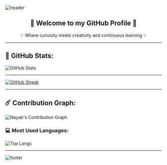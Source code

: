 <!-- 🌈 Header Banner -->

![header](https://capsule-render.vercel.app/api?type=waving&color=0:8A2BE2,100:00F0FF&height=120&section=header&text=%20Nayab's%20Techverse%20&fontSize=32&fontColor=FFFFFF&animation=fadeIn&fontAlignY=40)
<!-- 🦄 Introduction -->
<h2 align="center">🌸 Welcome to my GitHub Profile 🌸</h2>
<p align="center">✨ Where curiosity meets creativity and continuous learning ✨</p>

---
## 🚀 GitHub Stats:  
![GitHub Stats](https://github-readme-stats.vercel.app/api?username=Nayab-Fatima17&show_icons=true&theme=radical&hide_border=true&bg_color=0D1117&title_color=FF61F6&icon_color=00F0FF&text_color=FFFFFF)

---

[![GitHub Streak](https://github-readme-streak-stats.herokuapp.com/?username=Nayab-Fatima17&theme=dark&hide_border=true&date_format=M%20j%5B%2C%20Y%5D&stroke=00BCD4&background=0D1117&ring=9932CC&fire=FF4500)](https://git.io/streak-stats)

---

## ☄️ Contribution Graph:

![Nayab's Contribution Graph](https://github-readme-activity-graph.vercel.app/graph?username=NayabFatima&bg_color=0d1117&color=00FFFF&line=FF69B4&point=FFFFFF&area=true&hide_border=true)


### 💻 Most Used Languages:  
![Top Langs](https://github-readme-stats.vercel.app/api/top-langs/?username=Nayab-Fatima17&layout=compact&theme=radical&bg_color=0D1117&title_color=FF61F6&text_color=FFFFFF&hide_border=true)

---

<!-- 🌈 Footer Banner -->
![footer](https://capsule-render.vercel.app/api?type=waving&color=0:8A2BE2,100:00F0FF&height=120&section=footer)
